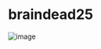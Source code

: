 # braindead25
![image](https://github.com/user-attachments/assets/030e106f-e2b4-4457-b478-12cdab15f21f)
